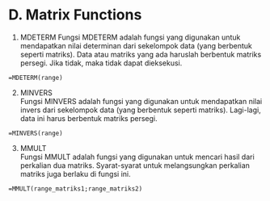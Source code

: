 # D. Matrix Functions

1. MDETERM Fungsi MDETERM adalah fungsi yang digunakan untuk mendapatkan nilai determinan dari sekelompok data \(yang berbentuk seperti matriks\). Data atau matriks yang ada haruslah berbentuk matriks persegi. Jika tidak, maka tidak dapat dieksekusi.

```text
=MDETERM(range)
```

2. MINVERS  
     Fungsi MINVERS adalah fungsi yang digunakan untuk mendapatkan nilai invers dari sekelompok data \(yang berbentuk seperti matriks\). Lagi-lagi, data ini harus berbentuk matriks persegi.

```text
=MINVERS(range)
```

3. MMULT  
     Fungsi MMULT adalah fungsi yang digunakan untuk mencari hasil dari perkalian dua matriks. Syarat-syarat untuk melangsungkan perkalian matriks juga berlaku di fungsi ini.

```text
=MMULT(range_matriks1;range_matriks2)
```











